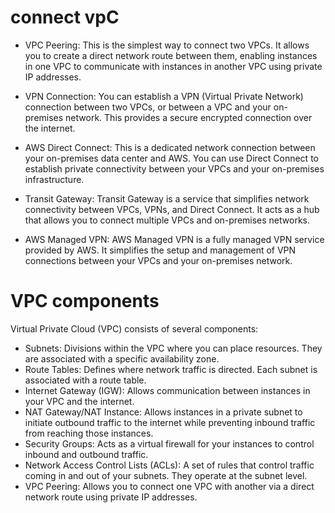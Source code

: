 # connect vpC

- VPC Peering: This is the simplest way to connect two VPCs. It allows you to create a direct network route between them, enabling instances in one VPC to communicate with instances in another VPC using private IP addresses.

- VPN Connection: You can establish a VPN (Virtual Private Network) connection between two VPCs, or between a VPC and your on-premises network. This provides a secure encrypted connection over the internet.

- AWS Direct Connect: This is a dedicated network connection between your on-premises data center and AWS. You can use Direct Connect to establish private connectivity between your VPCs and your on-premises infrastructure.

- Transit Gateway: Transit Gateway is a service that simplifies network connectivity between VPCs, VPNs, and Direct Connect. It acts as a hub that allows you to connect multiple VPCs and on-premises networks.

- AWS Managed VPN: AWS Managed VPN is a fully managed VPN service provided by AWS. It simplifies the setup and management of VPN connections between your VPCs and your on-premises network.

# VPC components

Virtual Private Cloud (VPC) consists of several components:

- Subnets: Divisions within the VPC where you can place resources. They are associated with a specific availability zone.
- Route Tables: Defines where network traffic is directed. Each subnet is associated with a route table.
- Internet Gateway (IGW): Allows communication between instances in your VPC and the internet.
- NAT Gateway/NAT Instance: Allows instances in a private subnet to initiate outbound traffic to the internet while preventing inbound traffic from reaching those instances.
- Security Groups: Acts as a virtual firewall for your instances to control inbound and outbound traffic.
- Network Access Control Lists (ACLs): A set of rules that control traffic coming in and out of your subnets. They operate at the subnet level.
- VPC Peering: Allows you to connect one VPC with another via a direct network route using private IP addresses.